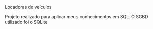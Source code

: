 Locadoras de veículos

Projeto realizado para aplicar meus conhecimentos em SQL. O SGBD utilizado foi o SQLite

